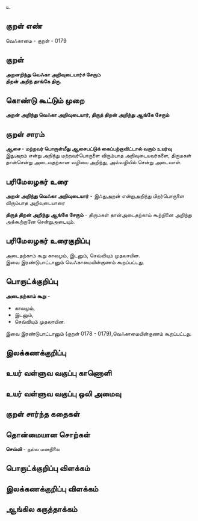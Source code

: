 உ

## குறள் எண் 

வெஃகாமை - குறள் - 0179  

## குறள் 

**அறனறிந்து வெஃகா அறிவுடையார்ச் சேரும்  
திறன் அறிந் தாங்கே திரு.** 

## கொண்டு கூட்டும் முறை

**அறன் அறிந்து வெஃகா அறிவுடையார், திருத் திறன் அறிந்து ஆங்கே சேரும்** 

## குறள் சாரம் 

**ஆசை - மற்றவர் பொருள்மீது ஆசைபட்டுக் கைப்பற்றாவிட்டால் வரும் உயர்வு**  
இதுஅறம் என்று அறிந்து மற்றவர்பொருளை விரும்பாத அறிவுடையவர்களை, திருமகள் தான்சென்று அடைவதற்கான வழியை அறிந்து, அவ்வழியில் சென்று அடைவாள்.  

## பரிமேலழகர் உரை

**அறன் அறிந்து வெஃகா அறிவுடையார்** - இஃதுஅறன் என்றுஅறிந்து பிறர்பொருளை விரும்பாத அறிவுடையாரை  

**திருத் திறன் அறிந்து ஆங்கே சேரும்** - திருமகள் தான்அடைதற்காம் கூற்றினை அறிந்து அக்கூற்றானே சென்றுஅடையும். 

## பரிமேலழகர் உரைகுறிப்பு   

அடைதற்காம் கூறு காலமும், இடனும், செவ்வியும் முதலாயின.  
இவை இரண்டுபாட்டானும் வெஃகாமையின்குணம் கூறப்பட்டது.  

## பொருட்க்குறிப்பு 

**அடைதற்காம் கூறு** -  
* காலமும்,  
* இடனும்,  
* செவ்வியும் முதலாயின.  

இவை இரண்டுபாட்டானும் (குறள் 0178 - 0179),வெஃகாமையின்குணம் கூறப்பட்டது.  

## இலக்கணக்குறிப்பு  


## உயர் வள்ளுவ வகுப்பு காணொளி


## உயர் வள்ளுவ வகுப்பு ஒலி அமைவு 

 
## குறள் சார்ந்த கதைகள் 


## தொன்மையான சொற்கள்

**செவ்வி** - நல்ல மனநிலை    

## பொருட்க்குறிப்பு விளக்கம்


## இலக்கணக்குறிப்பு விளக்கம்


## ஆங்கில கருத்தாக்கம் 


